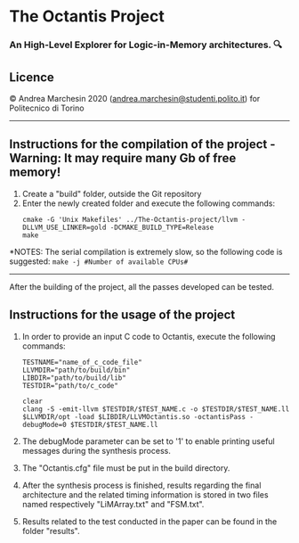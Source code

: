 # The Octantis Project
### An High-Level Explorer for Logic-in-Memory architectures. :mag:

Licence
-----------------------------------------------------------------------------------------------------
© Andrea Marchesin 2020 (andrea.marchesin@studenti.polito.it) for Politecnico di Torino

***

Instructions for the compilation of the project - Warning: It may require many Gb of free memory!
-----------------------------------------------------------------------------------------------------
 
1. Create a "build" folder, outside the Git repository
2. Enter the newly created folder and execute the following commands:
    ```
    cmake -G 'Unix Makefiles' ../The-Octantis-project/llvm -DLLVM_USE_LINKER=gold -DCMAKE_BUILD_TYPE=Release
    make
    ```

*NOTES: The serial compilation is extremely slow, so the following code is suggested:
    `make -j #Number of available CPUs#`

-----------------------------------------------------------------------------------------------------

After the building of the project, all the passes developed can be tested. 

Instructions for the usage of the project
-----------------------------------------------------------------------------------------------------

1. In order to provide an input C code to Octantis, execute the following commands:

    ```
    TESTNAME="name_of_c_code_file"
    LLVMDIR="path/to/build/bin"
    LIBDIR="path/to/build/lib"
    TESTDIR="path/to/c_code"
    
    clear
    clang -S -emit-llvm $TESTDIR/$TEST_NAME.c -o $TESTDIR/$TEST_NAME.ll
    $LLVMDIR/opt -load $LIBDIR/LLVMOctantis.so -octantisPass -debugMode=0 $TESTDIR/$TEST_NAME.ll
    ```

2. The debugMode parameter can be set to '1' to enable printing useful messages during the synthesis process.
3. The "Octantis.cfg" file must be put in the build directory.
4. After the synthesis process is finished, results regarding the final architecture and the related timing information is stored in two files named respectively "LiMArray.txt" and "FSM.txt".
5. Results related to the test conducted in the paper can be found in the folder "results".